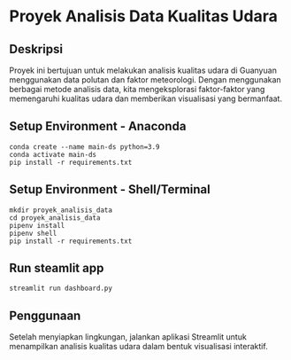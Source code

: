# Proyek Analisis Data Kualitas Udara

## Deskripsi

Proyek ini bertujuan untuk melakukan analisis kualitas udara di Guanyuan menggunakan data polutan dan faktor meteorologi. Dengan menggunakan berbagai metode analisis data, kita mengeksplorasi faktor-faktor yang memengaruhi kualitas udara dan memberikan visualisasi yang bermanfaat.

## Setup Environment - Anaconda

```
conda create --name main-ds python=3.9
conda activate main-ds
pip install -r requirements.txt
```

## Setup Environment - Shell/Terminal

```
mkdir proyek_analisis_data
cd proyek_analisis_data
pipenv install
pipenv shell
pip install -r requirements.txt
```

## Run steamlit app

```
streamlit run dashboard.py
```

## Penggunaan
Setelah menyiapkan lingkungan, jalankan aplikasi Streamlit untuk menampilkan analisis kualitas udara dalam bentuk visualisasi interaktif.
